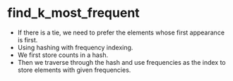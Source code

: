 # find_k_most_frequent

* If there is a tie, we need to prefer the elements whose first appearance is first.  
* Using hashing with frequency indexing.  
* We first store counts in a hash.  
* Then we traverse through the hash and use frequencies as the index to store elements with given frequencies.  
